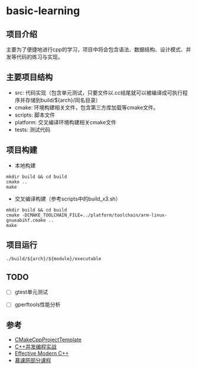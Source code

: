 # basic-learning

## 项目介绍
主要为了便捷地进行cpp的学习，项目中将会包含语法、数据结构、设计模式、并发等代码的练习与实现。

## 主要项目结构
- src: 代码实现（包含单元测试，只要文件以.cc结尾就可以被编译成可执行程序并存储到build/${arch}/同名目录）
- cmake: 环境构建相关文件，包含第三方库加载等cmake文件。
- scripts: 脚本文件
- platform: 交叉编译环境构建相关cmake文件
- tests: 测试代码

## 项目构建
- 本地构建
```shell
mkdir build && cd build
cmake ..
make
```
- 交叉编译构建（参考scripts中的build_x3.sh）
```shell
mkdir build && cd build
cmake -DCMAKE_TOOLCHAIN_FILE=../platform/toolchain/arm-linux-gnueabihf.cmake ..
make
```

## 项目运行
```shell
./build/${arch}/${module}/executable
```

## TODO
- [ ] gtest单元测试
- [ ] gperftools性能分析


## 参考
- [CMakeCppProjectTemplate](https://github.com/yicm/CMakeCppProjectTemplate)
- [C++并发编程实战](https://book.douban.com/subject/35653912/)
- [Effective Modern C++](https://book.douban.com/subject/25923597/)
- [慕课网部分课程](https://www.imooc.com/)